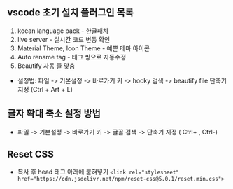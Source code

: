 
## vscode 초기 설치 플러그인 목록
1. koean language pack - 한글패치
2. live server - 실시간 코드 변동 확인
3. Material Theme, Icon Theme - 예쁜 테마 아이콘
4. Auto rename tag - 태그 쌍으로 자동수정
5. Beautify 자동 줄 맞춤
- 설정법: 파일 -> 기본설정 -> 바로가기 키 -> hooky 검색 -> beautify file 단축기 지정 (Ctrl + Art + L)

## 글자 확대 축소 설정 방법
- 파일 -> 기본설정 -> 바로가기 키 -> 글꼴 검색 -> 단축기 지정 ( Ctrl+ , Ctrl-)

 ## Reset CSS 
 - 복사 후 head 태그 아래에 붙혀넣기
 `<link rel="stylesheet" href="https://cdn.jsdelivr.net/npm/reset-css@5.0.1/reset.min.css">`